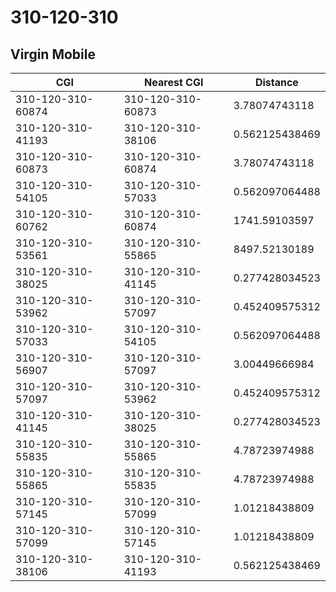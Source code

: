 # 310-120-310
## Virgin Mobile


| CGI | Nearest CGI | Distance |
|-----|-------------|----------|
| 310-120-310-60874 | 310-120-310-60873 | 3.78074743118 |
| 310-120-310-41193 | 310-120-310-38106 | 0.562125438469 |
| 310-120-310-60873 | 310-120-310-60874 | 3.78074743118 |
| 310-120-310-54105 | 310-120-310-57033 | 0.562097064488 |
| 310-120-310-60762 | 310-120-310-60874 | 1741.59103597 |
| 310-120-310-53561 | 310-120-310-55865 | 8497.52130189 |
| 310-120-310-38025 | 310-120-310-41145 | 0.277428034523 |
| 310-120-310-53962 | 310-120-310-57097 | 0.452409575312 |
| 310-120-310-57033 | 310-120-310-54105 | 0.562097064488 |
| 310-120-310-56907 | 310-120-310-57097 | 3.00449666984 |
| 310-120-310-57097 | 310-120-310-53962 | 0.452409575312 |
| 310-120-310-41145 | 310-120-310-38025 | 0.277428034523 |
| 310-120-310-55835 | 310-120-310-55865 | 4.78723974988 |
| 310-120-310-55865 | 310-120-310-55835 | 4.78723974988 |
| 310-120-310-57145 | 310-120-310-57099 | 1.01218438809 |
| 310-120-310-57099 | 310-120-310-57145 | 1.01218438809 |
| 310-120-310-38106 | 310-120-310-41193 | 0.562125438469 |

